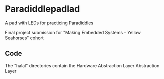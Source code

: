 # Paradiddlepadlad
A pad with LEDs for practicing Paradiddles

Final project submission for "Making Embedded Systems - Yellow Seahorses" cohort

## Code

The "halal" directories contain the Hardware Abstraction Layer Abstraction Layer
